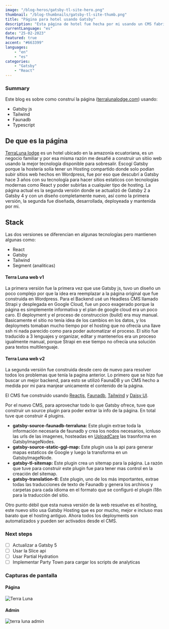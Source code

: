 ```yaml
---
image: "/blog-heros/gatsby-tl-site-hero.png"
thumbnail: "/blog-thumbnails/gatsby-tl-site-thumb.png"
title: "Página para hotel usando Gatsby"
description: "Esta página de hotel fue hecha por mi usando un CMS fabricado a la medida por mi."
currentLanguage: "es"
date: "25-02-2023"
featured: true
accent: "#663399"
languages: 
    - "en"
    - "es"
categories:
    - "Gatsby"
    - "React"
---
```


### Summary
Este blog es sobre como construí la página ([terralunalodge.com](https://terralunalodge.com/en/)) usando:
- Gatsby js
- Tailwind
- Faunadb
- Typescript

## De que es la página
[TerraLuna lodge](https://terralunalodge.com/en/) es un hotel ubicado en la amazonía ecuatoriana, es un negocio familiar y por esa misma razón me desafié a construir un sitiio web usando la mejor tecnología disponible para sobresalir.
Escogí Gatsby porque la hostería solía tener un Hosting compartido donde solo podian subir sitios web hechos en Wordpress, fue por eso que descubrí a Gatsby hace 3 años con su tecnología para hacer sitios estaticos con tecnologías modernas como React y poder subirlas a cualquier tipo de hosting.
La página actual es la segunda versión donde se actualizó de Gatsby 2 a Gatsby 4 y con un diseño completamente nuevo, así como la primera versión, la segunda fue diseñada, desarrollada, deployeada y mantenida por mi.

## Stack
Las dos versiones se diferencian en algunas tecnologías pero mantienen algunas como:
- React
- Gatsby
- Tailwind
- Segment (analiticas)

#### Terra Luna web v1
La primera versión fue la primera vez que use Gatsby js, tuvo un diseño un poco complejo por que la idea era reemplazar a la página original que fue construida en Wordpress.
Para el Backend usé un Headless CMS llamado Strapi y desplegada en Google Cloud, fue un poco exagerado porque la página es simplemente informativa y el plan de google cloud era un poco caro.
El deployment y el proceso de construccion (build) era muy manual. Basicamente el sitio no tenía idea de los cambios en los datos, y  los deploymets tomaban mucho tiempo por el hosting que no ofrecía una llave ssh ni nada parecido como para poder automatizar el proceso.
El sitio fue traducido a 3 lenguajes y organizar, editar y mantenerlos era un proceso igualmente manual, porque Strapi en ese tiempo no ofrecía una solución para textos multilenguaje.

#### Terra Luna web v2
La segunda versión fue construida desde cero de nuevo para resolver todos los problemas que tenía la pagina anterior.
Lo primero que se hizo fue buscar un mejor backend, para esto se utilizó FaunaDB y un CMS hecho a medida por mi para manjear unicamente el contenido de la página.

El CMS fue construido usando [Reactjs](https://reactjs.org/), [Faunadb](https://fauna.com/), [Tailwind](https://tailwindcss.com/) y [Daisy UI](https://daisyui.com/).

Por el nuevo CMS, para aprovechar todo lo que Gatsby ofrece, tuve que construir un source plugin  para poder extrar la info de la página. En total tuve que construir 4 plugins.

- **gatsby-source-faunadb-terraluna:** Este plugin extrae toda la información necesaria de faunadb y crea los nodos necesarios, icnluso las urls de las imagenes, hosteadas en [UploadCare](https://uploadcare.com/) las trasnforma en GatsbyImageNodes.
- **gatsby-source-static-ggl-map:** Este plugin usa la api para generar mapas estaticos de Google y luego la transforma en un GatsbyImageNode.
- **gatsby-tl-sitemap:** Este plugin crea un sitemap para la página. La razón que tuve para construir este plugin fue para tener mas control en la creación del sitemap.
- **gatsby-translation-tl:** Este plugin, uno de los más importantes, extrae todas las traducciones de texto de Faunadb y genera los archivos y carpetas para cada idioma en el formato que se configuró el plugin i18n para la traducción del sitio.

Otro punto débil que esta nueva versión de la web resuelve es el hosting, este nuevo sitio usa Gatsby Hosting que es por mucho, mejor e incluso mas barato que el hosting antiguo. Ahora todos los deployments son automatizados y pueden ser activados desde el CMS.

### Next steps
- [ ] Actualizar a Gatsby 5
- [ ] Usar la Slice api
- [ ] Usar Partial Hydration
- [ ] Implementar Party Town para cargar los scripts de analyticas

### Capturas de pantalla

#### Página
![Terra Luna](/blog-resources/terra-luna-site-ss.png)
#### Admin 
![terra luna admin](/blog-resources/terra-luna-admin-ss.png)